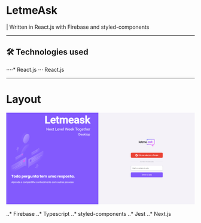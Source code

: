 # LetmeAsk
|  Written in React.js with Firebase and styled-components
****

## 🛠 Technologies used

⋅⋅⋅⋅* React.js
⋅⋅⋅ React.js
****



# Layout
<div id = "banner" >
<img width = "900px" src = "https://github.com/Gabriel-Marinho-CA/LetmeAsk/blob/master/.github/banner.PNG">
</div>



..* Firebase
..* Typescript
..* styled-components
..* Jest
..* Next.js
